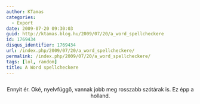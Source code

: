 ```yaml
---
author: KTamas
categories:
  - Export
date: 2009-07-20 09:30:03
guid: http://ktamas.blog.hu/2009/07/20/a_word_spellcheckere
id: 1769434
disqus_identifier: 1769434
url: /index.php/2009/07/20/a_word_spellcheckere/
permalink: /index.php/2009/07/20/a_word_spellcheckere/
tags: [lol, random]
title: A Word spellcheckere
---
```


<p style="text-align: center;">
  <a href="http://www.screencast.com/users/KTamas/folders/Jing/media/81159f35-482b-44fa-a3c0-d826f2d8eac4#"><img src='http://ktamas.blog.hu/media/image/200907/2009-07-20_0924.png' alt='' /></a>
</p>

<p style="text-align: center;">
  Ennyit ér. Oké, nyelvfüggő, vannak jobb meg rosszabb szótárak is. Ez épp a holland.
</p>
